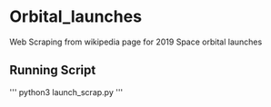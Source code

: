 # Orbital_launches
Web Scraping from wikipedia page for 2019 Space orbital launches

## Running Script

'''
python3 launch_scrap.py
'''



